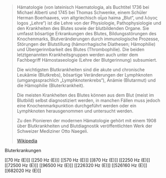 > Hämatologie (von lateinisch Haematologia, als Buchtitel 1736 bei Michael Alberti und 1745 bei Thomas Schwenke, einem Schüler Herman Boerhaaves, von altgriechisch αἷμα haima „Blut“, und λόγος logos „Lehre“) ist die Lehre von der Physiologie, Pathophysiologie und den Krankheiten des Blutes sowie der blutbildenden Organe. Sie umfasst bösartige Erkrankungen des Blutes, Bildungsstörungen des Knochenmarks, Blutveränderungen durch immunologische Prozesse, Störungen der Blutstillung (hämorrhagische Diathesen; Hämophilie) und Übergerinnbarkeit des Blutes (Thrombophilie). Die beiden letztgenannten Krankheitsgruppen werden auch unter dem Fachbegriff Hämostaseologie (Lehre der Blutgerinnung) subsumiert.
>
> Die wichtigsten Blutkrankheiten sind die akute und chronische Leukämie (Blutkrebs), bösartige Veränderungen der Lymphknoten (umgangssprachlich „Lymphknotenkrebs“), Anämie (Blutarmut) und die Hämophilie (Bluterkrankheit).
>
> Die meisten Krankheiten des Blutes können aus dem Blut (meist im Blutbild) selbst diagnostiziert werden, in manchen Fällen muss jedoch eine Knochenmarkpunktion durchgeführt werden oder ein Lymphknoten herausgenommen und untersucht werden.
>
> Zu den Pionieren der modernen Hämatologie gehört mit einem 1908 über Blutkrankheiten und Blutdiagnostik veröffentlichten Werk der Schweizer Mediziner Otto Naegeli.
>
> [Wikipedia](https://de.wikipedia.org/wiki/H%C3%A4matologie)

Bluterkrankungen

[[70 Hz (E)]]
[[250 Hz (E)]]
[[570 Hz (E)]]
[[870 Hz (E)]]
[[2250 Hz (E)]]
[[72500 Hz (E)]]
[[96500 Hz (E)]]
[[226320 Hz (E)]]
[[526160 Hz (E)]]
[[682020 Hz (E)]]